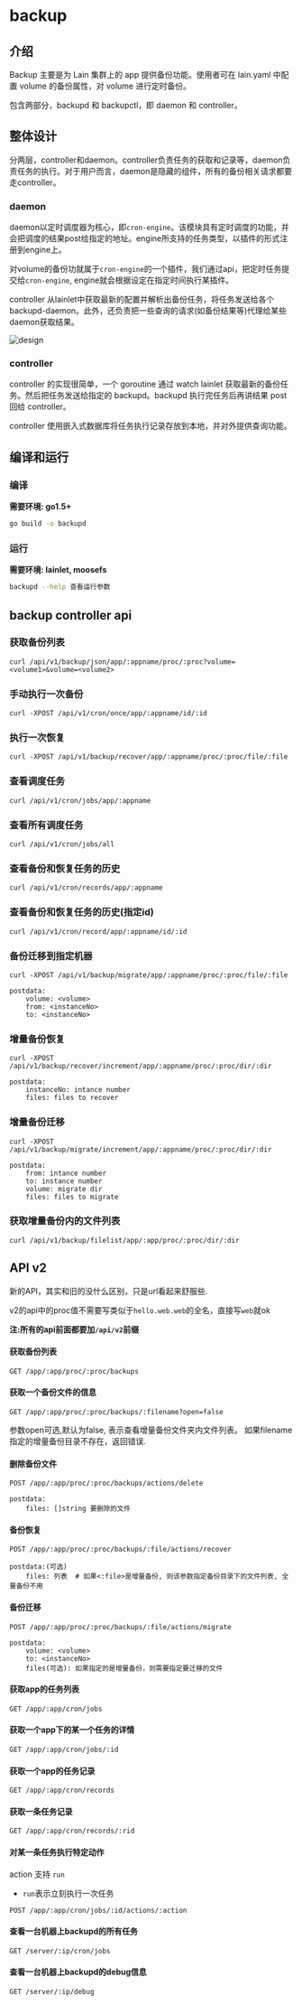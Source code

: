 # backup

## 介绍

Backup 主要是为 Lain 集群上的 app 提供备份功能。使用者可在 lain.yaml 中配置 volume 的备份属性，对 volume 进行定时备份。

包含两部分，backupd 和 backupctl，即 daemon 和 controller。

## 整体设计

分两层，controller和daemon。controller负责任务的获取和记录等，daemon负责任务的执行。对于用户而言，daemon是隐藏的组件，所有的备份相关请求都要走controller。

### daemon

daemon以定时调度器为核心，即`cron-engine`。该模块具有定时调度的功能，并会把调度的结果post给指定的地址。engine所支持的任务类型，以插件的形式注册到engine上。

对volume的备份功就属于`cron-engine`的一个插件，我们通过api，把定时任务提交给`cron-engine`, engine就会根据设定在指定时间执行某插件。

controller 从lainlet中获取最新的配置并解析出备份任务，将任务发送给各个backupd-daemon。此外，还负责把一些查询的请求(如备份结果等)代理给某些daemon获取结果。

![design](img/backup/backupd-design.png)

### controller

controller 的实现很简单，一个 goroutine 通过 watch lainlet 获取最新的备份任务。然后把任务发送给指定的 backupd。backupd 执行完任务后再讲结果 post 回给 controller。

controller 使用嵌入式数据库将任务执行记录存放到本地，并对外提供查询功能。


## 编译和运行

### 编译

**需要环境: go1.5+**
```sh
go build -o backupd
```

### 运行

**需要环境: lainlet, moosefs**

```sh
backupd --help 查看运行参数
```

## backup controller api

### 获取备份列表
```
curl /api/v1/backup/json/app/:appname/proc/:proc?volume=<volume1>&volume=<volume2>
```

### 手动执行一次备份
```
curl -XPOST /api/v1/cron/once/app/:appname/id/:id
```

### 执行一次恢复
```
curl -XPOST /api/v1/backup/recover/app/:appname/proc/:proc/file/:file
```

### 查看调度任务

```
curl /api/v1/cron/jobs/app/:appname
```

### 查看所有调度任务

```
curl /api/v1/cron/jobs/all
```

### 查看备份和恢复任务的历史

```
curl /api/v1/cron/records/app/:appname
```

### 查看备份和恢复任务的历史(指定id)

```
curl /api/v1/cron/record/app/:appname/id/:id
```


### 备份迁移到指定机器

```
curl -XPOST /api/v1/backup/migrate/app/:appname/proc/:proc/file/:file

postdata:
    volume: <volume>
    from: <instanceNo>
    to: <instanceNo>
```

### 增量备份恢复

```
curl -XPOST /api/v1/backup/recover/increment/app/:appname/proc/:proc/dir/:dir

postdata:
    instanceNo: intance number
    files: files to recover
```

### 增量备份迁移

```
curl -XPOST /api/v1/backup/migrate/increment/app/:appname/proc/:proc/dir/:dir

postdata:
    from: intance number
    to: instance number
    volume: migrate dir
    files: files to migrate
```

### 获取增量备份内的文件列表

```
curl /api/v1/backup/filelist/app/:app/proc/:proc/dir/:dir
```


## API v2

新的API，其实和旧的没什么区别，只是url看起来舒服些. 

v2的api中的proc值不需要写类似于`hello.web.web`的全名，直接写`web`就ok

**注:所有的api前面都要加`/api/v2`前缀**

#### 获取备份列表

```
GET /app/:app/proc/:proc/backups
```

#### 获取一个备份文件的信息

```
GET /app/:app/proc/:proc/backups/:filename?open=false

```
参数open可选,默认为false, 表示查看增量备份文件夹内文件列表。
如果filename指定的增量备份目录不存在，返回错误.

#### 删除备份文件

```
POST /app/:app/proc/:proc/backups/actions/delete

postdata:
    files: []string 要删除的文件
```

#### 备份恢复

```
POST /app/:app/proc/:proc/backups/:file/actions/recover

postdata:(可选)
    files: 列表  # 如果<:file>是增量备份, 则该参数指定备份目录下的文件列表, 全量备份不用

```

#### 备份迁移

```
POST /app/:app/proc/:proc/backups/:file/actions/migrate

postdata:
    volume: <volume>
    to: <instanceNo>
    files(可选): 如果指定的是增量备份，则需要指定要迁移的文件
```

#### 获取app的任务列表

```
GET /app/:app/cron/jobs
```

#### 获取一个app下的某一个任务的详情

```
GET /app/:app/cron/jobs/:id
```

#### 获取一个app的任务记录

```
GET /app/:app/cron/records
```

#### 获取一条任务记录

```
GET /app/:app/cron/records/:rid
```

#### 对某一条任务执行特定动作

action 支持 `run`

- `run`表示立刻执行一次任务

```
POST /app/:app/cron/jobs/:id/actions/:action
```

#### 查看一台机器上backupd的所有任务

```
GET /server/:ip/cron/jobs
```

#### 查看一台机器上backupd的debug信息

```
GET /server/:ip/debug
```
